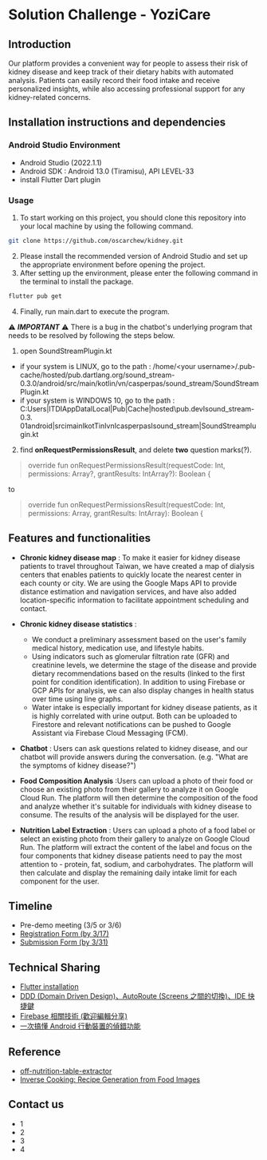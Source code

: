# Solution Challenge - YoziCare
## Introduction
Our platform provides a convenient way for people to assess their risk of kidney disease and keep track of their dietary habits with automated analysis. Patients can easily record their food intake and receive personalized insights, while also accessing professional support for any kidney-related concerns.


## Installation instructions and dependencies

### Android Studio Environment

- Android Studio (2022.1.1)
- Android SDK : Android 13.0 (Tiramisu), API LEVEL-33
- install Flutter Dart plugin 

### Usage

1. To start working on this project, you should clone this repository into your local machine by using the following command.
```bash
git clone https://github.com/oscarchew/kidney.git
```

2. Please install the recommended version of Android Studio and set up the appropriate environment before opening the project.
3. After setting up the environment, please enter the following command in the terminal to install the package.
```bash
flutter pub get
```
4. Finally, run main.dart to execute the program. 

⚠️ ***IMPORTANT*** ⚠️
There is a bug in the chatbot's underlying program that needs to be resolved by following the steps below.
1. open SoundStreamPlugin.kt
- if your system is LINUX, go to the path : /home/&lt;your username&gt;/.pub-cache/hosted/pub.dartlang.org/sound_stream-0.3.0/android/src/main/kotlin/vn/casperpas/sound_stream/SoundStreamPlugin.kt
- if your system is WINDOWS 10, go to the path :  C:Users|ITDIAppDatalLocal|Pub|Cache|hosted\pub.devIsound_stream-0.3. 01android|srcimainIkotTinIvnIcasperpasIsound_stream|SoundStreamplugin.kt
2. find **onRequestPermissionsResult**, and delete **two** question marks(?).

> override fun onRequestPermissionsResult(requestCode: Int, permissions: Array<out String>?, grantResults: IntArray?): Boolean {

to 

> override fun onRequestPermissionsResult(requestCode: Int, permissions: Array<out String>, grantResults: IntArray): Boolean {
  
## Features and functionalities
- **Chronic kidney disease map** : To make it easier for kidney disease patients to travel throughout Taiwan, we have created a map of dialysis centers that enables patients to quickly locate the nearest center in each county or city. We are using the Google Maps API to provide distance estimation and navigation services, and have also added location-specific information to facilitate appointment scheduling and contact.

- **Chronic kidney disease statistics** : 
  - We conduct a preliminary assessment based on the user's family medical history, medication use, and lifestyle habits.
  - Using indicators such as glomerular filtration rate (GFR) and creatinine levels, we determine the stage of the disease and provide dietary recommendations based on the results (linked to the first point for condition identification). In addition to using Firebase or GCP APIs for analysis, we can also display changes in health status over time using line graphs.
  - Water intake is especially important for kidney disease patients, as it is highly correlated with urine output. Both can be uploaded to Firestore and relevant notifications can be pushed to Google Assistant via Firebase Cloud Messaging (FCM).

- **Chatbot** : Users can ask questions related to kidney disease, and our chatbot will provide answers during the conversation. (e.g. "What are the symptoms of kidney disease?")

- **Food Composition Analysis** :Users can upload a photo of their food or choose an existing photo from their gallery to analyze it on Google Cloud Run. The platform will then determine the composition of the food and analyze whether it's suitable for individuals with kidney disease to consume. The results of the analysis will be displayed for the user.

- **Nutrition Label Extraction** : Users can upload a photo of a food label or select an existing photo from their gallery to analyze on Google Cloud Run. The platform will extract the content of the label and focus on the four components that kidney disease patients need to pay the most attention to - protein, fat, sodium, and carbohydrates. The platform will then calculate and display the remaining daily intake limit for each component for the user.

## Timeline
- Pre-demo meeting (3/5 or 3/6)
- [Registration Form (by 3/17)](https://docs.google.com/forms/d/e/1FAIpQLSfsqfUWatcPdlQVa1J2d5ntHGQNoBBFef3Bf4omynGnJvQ8PA/viewform)
- [Submission Form (by 3/31)](https://docs.google.com/forms/d/e/1FAIpQLSdPrVReDh1LSLOe4Z02FjtsiI1S2YhCpdEONeJsteConJWm3w/closedform?resourcekey=0-xr0PTw19aGfSsBwI6u_Zgw)

## Technical Sharing
- [Flutter installation](https://hackmd.io/@vekMh5uNRK-ZfmBnFj1BgQ/rJSbm04Ai)
- [DDD (Domain Driven Design)、AutoRoute (Screens 之間的切換)、IDE 快捷鍵](https://hackmd.io/@MrXP/ByUjh3O0s)
- [Firebase 相關技術 (歡迎編輯分享)](https://hackmd.io/@MrXP/S1NI50wCo)
- [一次搞懂 Android 行動裝置的偵錯功能](https://hackmd.io/@MrXP/HkfnUYO9o)

## Reference
- [off-nutrition-table-extractor](https://github.com/openfoodfacts/off-nutrition-table-extractor)
- [Inverse Cooking: Recipe Generation from Food Images](https://github.com/facebookresearch/inversecooking)

## Contact us
- 1
- 2
- 3
- 4



